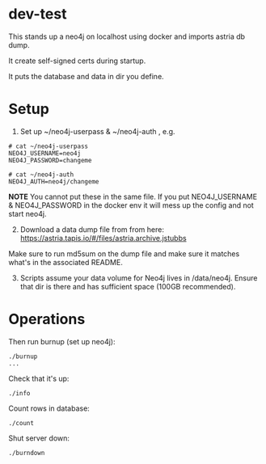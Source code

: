 # dev-test

This stands up a neo4j on localhost using docker and imports astria db dump. 

It create self-signed certs during startup.

It puts the database and data in dir you define. 

# Setup 

1) Set up ~/neo4j-userpass & ~/neo4j-auth , e.g.

```
# cat ~/neo4j-userpass
NEO4J_USERNAME=neo4j
NEO4J_PASSWORD=changeme
```

```
# cat ~/neo4j-auth
NEO4J_AUTH=neo4j/changeme
```

**NOTE** You cannot put these in the same file. If you put NEO4J_USERNAME & NEO4J_PASSWORD in the docker env it will mess up the config and not start neo4j. 


2) Download a data dump file from from here: https://astria.tapis.io/#/files/astria.archive.jstubbs

Make sure to run md5sum on the dump file and make sure it matches what's in the associated README.

3) Scripts assume your data volume for Neo4j lives in /data/neo4j. Ensure that dir is there and has sufficient space (100GB recommended).




# Operations

Then run burnup (set up neo4j):

```
./burnup
...
```

Check that it's up:
    
```
./info
```

Count rows in database:

```
./count
```

Shut server down:

```
./burndown
```
